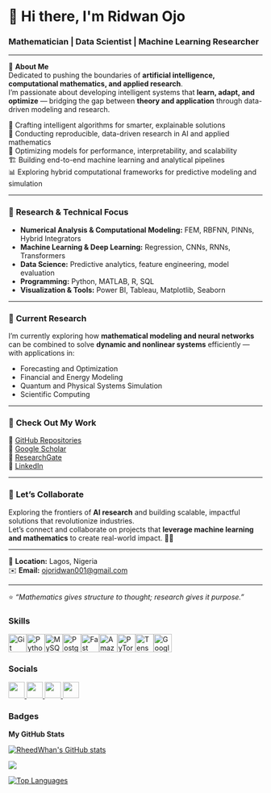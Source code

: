 # 👋 Hi there, I'm Ridwan Ojo  
### Mathematician | Data Scientist  |  Machine Learning Researcher       

---

🎯 **About Me**  
Dedicated to pushing the boundaries of **artificial intelligence, computational mathematics, and applied research**.  
I’m passionate about developing intelligent systems that **learn, adapt, and optimize** — bridging the gap between **theory and application** through data-driven modeling and research.  

🧠 Crafting intelligent algorithms for smarter, explainable solutions  
🔬 Conducting reproducible, data-driven research in AI and applied mathematics  
🔧 Optimizing models for performance, interpretability, and scalability  
🏗️ Building end-to-end machine learning and analytical pipelines  
📊 Exploring hybrid computational frameworks for predictive modeling and simulation  

---

### 🧩 **Research & Technical Focus**
- **Numerical Analysis & Computational Modeling:** FEM, RBFNN, PINNs, Hybrid Integrators  
- **Machine Learning & Deep Learning:** Regression, CNNs, RNNs, Transformers  
- **Data Science:** Predictive analytics, feature engineering, model evaluation  
- **Programming:** Python, MATLAB, R, SQL  
- **Visualization & Tools:** Power BI, Tableau, Matplotlib, Seaborn  

---

### 🚀 **Current Research**
I’m currently exploring how **mathematical modeling and neural networks** can be combined to solve **dynamic and nonlinear systems** efficiently — with applications in:  
- Forecasting and Optimization  
- Financial and Energy Modeling  
- Quantum and Physical Systems Simulation  
- Scientific Computing  

---

### 📂 **Check Out My Work**
🔗 [GitHub Repositories](https://github.com/)  
🔗 [Google Scholar](https://scholar.google.com/citations?hl=en&user=sUEUCfYAAAAJ)  
🔗 [ResearchGate](https://www.researchgate.net/)  
🔗 [LinkedIn](https://linkedin.com/in/ridwan-ojo-165a921a2)  

---

### 💬 **Let’s Collaborate**
Exploring the frontiers of **AI research** and building scalable, impactful solutions that revolutionize industries.  
Let’s connect and collaborate on projects that **leverage machine learning and mathematics** to create real-world impact. 🤖✨  

---

📍 **Location:** Lagos, Nigeria  
✉️ **Email:** [ojoridwan001@gmail.com](mailto:ojoridwan001@gmail.com)  

---

⭐️ *“Mathematics gives structure to thought; research gives it purpose.”*  


### Skills


<p align="left">
<a href="https://git-scm.com/" target="_blank" rel="noreferrer"><img src="https://raw.githubusercontent.com/danielcranney/readme-generator/main/public/icons/skills/git-colored.svg" width="36" height="36" alt="Git" /></a><a href="https://www.python.org/" target="_blank" rel="noreferrer"><img src="https://raw.githubusercontent.com/danielcranney/readme-generator/main/public/icons/skills/python-colored.svg" width="36" height="36" alt="Python" /></a><a href="https://www.mysql.com/" target="_blank" rel="noreferrer"><img src="https://raw.githubusercontent.com/danielcranney/readme-generator/main/public/icons/skills/mysql-colored.svg" width="36" height="36" alt="MySQL" /></a><a href="https://www.postgresql.org/" target="_blank" rel="noreferrer"><img src="https://raw.githubusercontent.com/danielcranney/readme-generator/main/public/icons/skills/postgresql-colored.svg" width="36" height="36" alt="PostgreSQL" /></a><a href="https://fastapi.tiangolo.com/" target="_blank" rel="noreferrer"><img src="https://raw.githubusercontent.com/danielcranney/readme-generator/main/public/icons/skills/fastapi-colored.svg" width="36" height="36" alt="Fast API" /></a><a href="https://aws.amazon.com" target="_blank" rel="noreferrer"><img src="https://raw.githubusercontent.com/danielcranney/readme-generator/main/public/icons/skills/aws-colored-dark.svg" width="36" height="36" alt="Amazon Web Services" /></a><a href="https://pytorch.org/" target="_blank" rel="noreferrer"><img src="https://raw.githubusercontent.com/danielcranney/readme-generator/main/public/icons/skills/pytorch-colored.svg" width="36" height="36" alt="PyTorch" /></a><a href="https://www.tensorflow.org/" target="_blank" rel="noreferrer"><img src="https://raw.githubusercontent.com/danielcranney/readme-generator/main/public/icons/skills/tensorflow-colored.svg" width="36" height="36" alt="TensorFlow" /></a><a href="https://cloud.google.com/" target="_blank" rel="noreferrer"><img src="https://raw.githubusercontent.com/danielcranney/readme-generator/main/public/icons/skills/googlecloud-colored.svg" width="36" height="36" alt="Google Cloud" /></a>
</p>


### Socials

<p align="left"> <a href="https://www.github.com/RheedWhan" target="_blank" rel="noreferrer"> <picture> <source media="(prefers-color-scheme: dark)" srcset="https://raw.githubusercontent.com/danielcranney/readme-generator/main/public/icons/socials/github-dark.svg" /> <source media="(prefers-color-scheme: light)" srcset="https://raw.githubusercontent.com/danielcranney/readme-generator/main/public/icons/socials/github.svg" /> <img src="https://raw.githubusercontent.com/danielcranney/readme-generator/main/public/icons/socials/github.svg" width="32" height="32" /> </picture> </a> <a href="https://www.linkedin.com/in/ridwan-oluwagbenga-ojo-165a921a2/" target="_blank" rel="noreferrer"> <picture> <source media="(prefers-color-scheme: dark)" srcset="https://raw.githubusercontent.com/danielcranney/readme-generator/main/public/icons/socials/linkedin-dark.svg" /> <source media="(prefers-color-scheme: light)" srcset="https://raw.githubusercontent.com/danielcranney/readme-generator/main/public/icons/socials/linkedin.svg" /> <img src="https://raw.githubusercontent.com/danielcranney/readme-generator/main/public/icons/socials/linkedin.svg" width="32" height="32" /> </picture> </a> <a href="http://www.medium.com/@rheedwhan" target="_blank" rel="noreferrer"> <picture> <source media="(prefers-color-scheme: dark)" srcset="https://raw.githubusercontent.com/danielcranney/readme-generator/main/public/icons/socials/medium-dark.svg" /> <source media="(prefers-color-scheme: light)" srcset="https://raw.githubusercontent.com/danielcranney/readme-generator/main/public/icons/socials/medium.svg" /> <img src="https://raw.githubusercontent.com/danielcranney/readme-generator/main/public/icons/socials/medium.svg" width="32" height="32" /> </picture> </a> <a href="https://www.x.com/rheed_whan" target="_blank" rel="noreferrer"> <picture> <source media="(prefers-color-scheme: dark)" srcset="https://raw.githubusercontent.com/danielcranney/readme-generator/main/public/icons/socials/twitter-dark.svg" /> <source media="(prefers-color-scheme: light)" srcset="https://raw.githubusercontent.com/danielcranney/readme-generator/main/public/icons/socials/twitter.svg" /> <img src="https://raw.githubusercontent.com/danielcranney/readme-generator/main/public/icons/socials/twitter.svg" width="32" height="32" /> </picture> </a></p>

### Badges

<b>My GitHub Stats</b>

<a href="http://www.github.com/RheedWhan"><img src="https://github-readme-stats.vercel.app/api?username=RheedWhan&show_icons=true&hide=&count_private=true&title_color=ffffff&text_color=ffffff&icon_color=ffffff&bg_color=000000&hide_border=true&show_icons=true" alt="RheedWhan's GitHub stats" /></a>

<a href="http://www.github.com/RheedWhan"><img src="https://github-readme-streak-stats.herokuapp.com/?user=RheedWhan&stroke=ffffff&background=000000&ring=ffffff&fire=ffffff&currStreakNum=ffffff&currStreakLabel=ffffff&sideNums=ffffff&sideLabels=ffffff&dates=ffffff&hide_border=true" /></a>

<a href="https://github.com/RheedWhan" align="left"><img src="https://github-readme-stats.vercel.app/api/top-langs/?username=RheedWhan&langs_count=10&title_color=ffffff&text_color=ffffff&icon_color=ffffff&bg_color=000000&hide_border=true&locale=en&custom_title=Top%20%Languages" alt="Top Languages" /></a>
